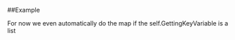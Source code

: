 
<!---
FrozenIsBool True
-->

##Example

For now we even automatically do the map if the self.GettingKeyVariable is a list